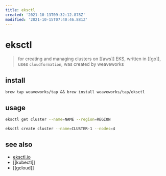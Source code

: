 ```yaml
---
title: eksctl
created: '2021-10-13T09:32:12.878Z'
modified: '2021-10-15T07:40:46.881Z'
---
```


# eksctl

> for creating and managing clusters on [[aws]] EKS, written in [[go]], uses `cloudformation`, was created by weaveworks

## install

`brew tap weaveworks/tap && brew install weaveworks/tap/eksctl`

## usage

```sh
eksctl get cluster --name=NAME --region=REGION

eksctl create cluster --name=CLUSTER-1 --nodes=4
```

## see also

- [eksctl.io](https://eksctl.io/)
- [[kubectl]]
- [[gcloud]]
